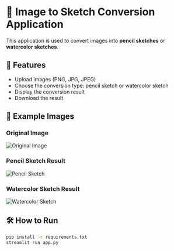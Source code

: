 # 🎨 Image to Sketch Conversion Application

This application is used to convert images into **pencil sketches** or **watercolor sketches**.

## 📌 Features

- Upload images (PNG, JPG, JPEG)
- Choose the conversion type: pencil sketch or watercolor sketch
- Display the conversion result
- Download the result

## 📁 Example Images

### Original Image

![Original Image](running_code/papoy.jpg)

### Pencil Sketch Result

![Pencil Sketch](running_code/pencilsketch.png)

### Watercolor Sketch Result

![Watercolor Sketch](running_code/watercolorsketch.png)

## 🛠️ How to Run

```bash
pip install -r requirements.txt
streamlit run app.py
